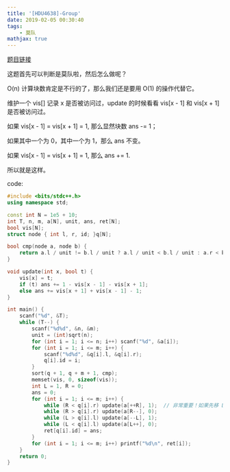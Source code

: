 ```yaml
---
title: '[HDU4638]-Group'
date: 2019-02-05 00:30:40
tags: 
    - 莫队
mathjax: true
---
```


[题目链接](https://vjudge.net/problem/HDU-4638)

这题首先可以判断是莫队啦，然后怎么做呢？

O(n) 计算块数肯定是不行的了，那么我们还是要用 O(1) 的操作代替它。

维护一个 vis[] 记录 x 是否被访问过，update 的时候看看 vis[x - 1] 和 vis[x + 1] 是否被访问过。

如果 vis[x - 1] = vis[x + 1] = 1, 那么显然块数 ans -= 1；

如果其中一个为 0，其中一个为 1，那么 ans 不变。

如果 vis[x - 1] = vis[x + 1] = 1, 那么 ans += 1.

所以就是这样。

code:
``` c++
#include <bits/stdc++.h>
using namespace std;

const int N = 1e5 + 10;
int T, n, m, a[N], unit, ans, ret[N];
bool vis[N];
struct node { int l, r, id; }q[N];

bool cmp(node a, node b) {
    return a.l / unit != b.l / unit ? a.l / unit < b.l / unit : a.r < b.r;
}

void update(int x, bool t) {
    vis[x] = t;
    if (t) ans += 1 - vis[x - 1] - vis[x + 1];
    else ans += vis[x + 1] + vis[x - 1] - 1;
}

int main() {
    scanf("%d", &T);
    while (T--) {
        scanf("%d%d", &n, &m);
        unit = (int)sqrt(n);
        for (int i = 1; i <= n; i++) scanf("%d", &a[i]);
        for (int i = 1; i <= m; i++) {
            scanf("%d%d", &q[i].l, &q[i].r);
            q[i].id = i;
        }
        sort(q + 1, q + m + 1, cmp);
        memset(vis, 0, sizeof(vis));
        int L = 1, R = 0;
        ans = 0;
        for (int i = 1; i <= m; i++) {
            while (R < q[i].r) update(a[++R], 1);  // 非常重要！如果先移 L，可能会造成负数的情况，所以要先移 R
            while (R > q[i].r) update(a[R--], 0);
            while (L > q[i].l) update(a[--L], 1);
            while (L < q[i].l) update(a[L++], 0);
            ret[q[i].id] = ans;
        }
        for (int i = 1; i <= m; i++) printf("%d\n", ret[i]);
    }
    return 0;
}
```